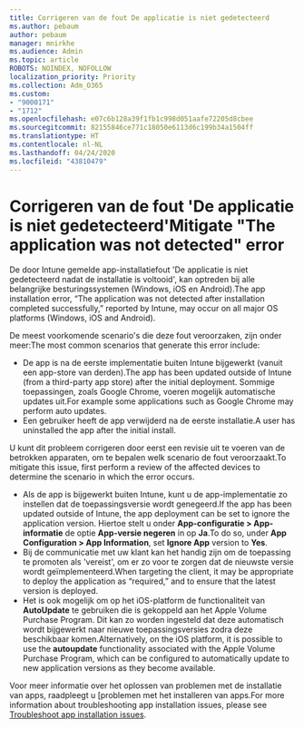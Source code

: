 ```yaml
---
title: Corrigeren van de fout De applicatie is niet gedetecteerd
ms.author: pebaum
author: pebaum
manager: mnirkhe
ms.audience: Admin
ms.topic: article
ROBOTS: NOINDEX, NOFOLLOW
localization_priority: Priority
ms.collection: Adm_O365
ms.custom:
- "9000171"
- "1712"
ms.openlocfilehash: e07c6b128a39f1fb1c998d051aafe72205d8cbee
ms.sourcegitcommit: 82155846ce771c18050e6113d6c199b34a1504ff
ms.translationtype: HT
ms.contentlocale: nl-NL
ms.lasthandoff: 04/24/2020
ms.locfileid: "43810479"
---
```

# <a name="mitigate-the-application-was-not-detected-error"></a><span data-ttu-id="28c5e-102">Corrigeren van de fout 'De applicatie is niet gedetecteerd'</span><span class="sxs-lookup"><span data-stu-id="28c5e-102">Mitigate "The application was not detected" error</span></span>

<span data-ttu-id="28c5e-103">De door Intune gemelde app-installatiefout 'De applicatie is niet gedetecteerd nadat de installatie is voltooid', kan optreden bij alle belangrijke besturingssystemen (Windows, iOS en Android).</span><span class="sxs-lookup"><span data-stu-id="28c5e-103">The app installation error, “The application was not detected after installation completed successfully,” reported by Intune, may occur on all major OS platforms (Windows, iOS and Android).</span></span>

<span data-ttu-id="28c5e-104">De meest voorkomende scenario's die deze fout veroorzaken, zijn onder meer:</span><span class="sxs-lookup"><span data-stu-id="28c5e-104">The most common scenarios that generate this error include:</span></span>

- <span data-ttu-id="28c5e-105">De app is na de eerste implementatie buiten Intune bijgewerkt (vanuit een app-store van derden).</span><span class="sxs-lookup"><span data-stu-id="28c5e-105">The app has been updated outside of Intune (from a third-party app store) after the initial deployment.</span></span> <span data-ttu-id="28c5e-106">Sommige toepassingen, zoals Google Chrome, voeren mogelijk automatische updates uit.</span><span class="sxs-lookup"><span data-stu-id="28c5e-106">For example some applications such as Google Chrome may perform auto updates.</span></span>
- <span data-ttu-id="28c5e-107">Een gebruiker heeft de app verwijderd na de eerste installatie.</span><span class="sxs-lookup"><span data-stu-id="28c5e-107">A user has uninstalled the app after the initial install.</span></span>

<span data-ttu-id="28c5e-108">U kunt dit probleem corrigeren door eerst een revisie uit te voeren van de betrokken apparaten, om te bepalen welk scenario de fout veroorzaakt.</span><span class="sxs-lookup"><span data-stu-id="28c5e-108">To mitigate this issue, first perform a review of the affected devices to determine the scenario in which the error occurs.</span></span>

- <span data-ttu-id="28c5e-109">Als de app is bijgewerkt buiten Intune, kunt u de app-implementatie zo instellen dat de toepassingsversie wordt genegeerd.</span><span class="sxs-lookup"><span data-stu-id="28c5e-109">If the app has been updated outside of Intune, the app deployment can be set to ignore the application version.</span></span> <span data-ttu-id="28c5e-110">Hiertoe stelt u onder **App-configuratie > App-informatie** de optie **App-versie negeren** in op **Ja**.</span><span class="sxs-lookup"><span data-stu-id="28c5e-110">To do so, under **App Configuration > App Information**, set **Ignore App** version to **Yes**.</span></span>
- <span data-ttu-id="28c5e-111">Bij de communicatie met uw klant kan het handig zijn om de toepassing te promoten als 'vereist', om er zo voor te zorgen dat de nieuwste versie wordt geïmplementeerd.</span><span class="sxs-lookup"><span data-stu-id="28c5e-111">When targeting the client, it may be appropriate to deploy the application as “required,” and to ensure that the latest version is deployed.</span></span>
- <span data-ttu-id="28c5e-112">Het is ook mogelijk om op het iOS-platform de functionaliteit van **AutoUpdate** te gebruiken die is gekoppeld aan het Apple Volume Purchase Program. Dit kan zo worden ingesteld dat deze automatisch wordt bijgewerkt naar nieuwe toepassingsversies zodra deze beschikbaar komen.</span><span class="sxs-lookup"><span data-stu-id="28c5e-112">Alternatively, on the iOS platform, it is possible to use the **autoupdate** functionality associated with the Apple Volume Purchase Program, which can be configured to automatically update to new application versions as they become available.</span></span>

<span data-ttu-id="28c5e-113">Voor meer informatie over het oplossen van problemen met de installatie van apps, raadpleegt u [problemen met het installeren van apps.</span><span class="sxs-lookup"><span data-stu-id="28c5e-113">For more information about troubleshooting app installation issues, please see [Troubleshoot app installation issues](https://docs.microsoft.com/intune/troubleshoot-app-install).</span></span>
